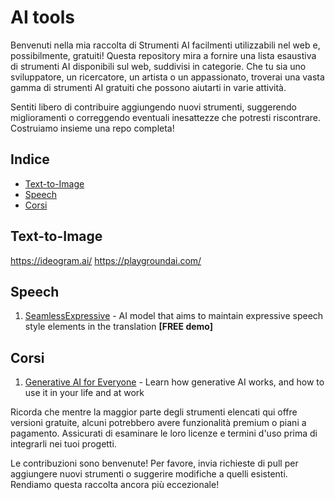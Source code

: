 # AI tools 

Benvenuti nella mia raccolta di Strumenti AI facilmenti utilizzabili nel web e, possibilmente, gratuiti! Questa repository mira a fornire una lista esaustiva di strumenti AI disponibili sul web, suddivisi in categorie. Che tu sia uno sviluppatore, un ricercatore, un artista o un appassionato, troverai una vasta gamma di strumenti AI gratuiti che possono aiutarti in varie attività.

Sentiti libero di contribuire aggiungendo nuovi strumenti, suggerendo miglioramenti o correggendo eventuali inesattezze che potresti riscontrare. Costruiamo insieme una repo  completa!

## Indice

- [Text-to-Image](#text-to-image)
- [Speech](#speech)
- [Corsi](#corsi)

## Text-to-Image

https://ideogram.ai/
https://playgroundai.com/

## Speech

1. [SeamlessExpressive](https://seamless.metademolab.com/expressive/?utm_source=metaai&utm_medium=web&utm_campaign=seamless&utm_content=landing_page) - AI model that aims to maintain expressive speech style elements in the translation **[FREE demo]**

## Corsi

1. [Generative AI for Everyone](https://www.deeplearning.ai/courses/generative-ai-for-everyone/?utm_campaign=genai4e-prelaunch&utm_medium=email&_hsmi=278743404&_hsenc=p2ANqtz-_ejjAvuf4e0nlkBc3Gdyr9h1o3zhQVhBXyAelx_pPTXCP3pLV7uqseqY-cDWL7T_RDq-JsQJlVf_jlkU233ROcq0JWaA&utm_content=278743404&utm_source=hs_email) - Learn how generative AI works, and how to use it in your life and at work

Ricorda che mentre la maggior parte degli strumenti elencati qui offre versioni gratuite, alcuni potrebbero avere funzionalità premium o piani a pagamento. Assicurati di esaminare le loro licenze e termini d'uso prima di integrarli nei tuoi progetti.

Le contribuzioni sono benvenute! Per favore, invia richieste di pull per aggiungere nuovi strumenti o suggerire modifiche a quelli esistenti. Rendiamo questa raccolta ancora più eccezionale!
